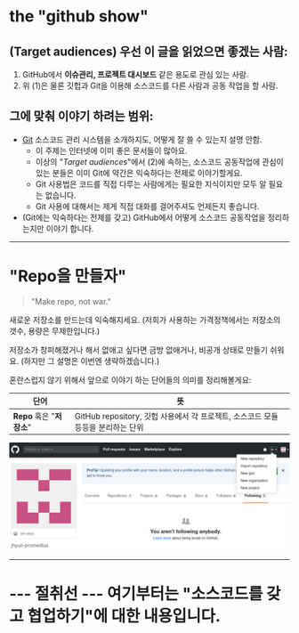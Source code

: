 # the "github show"

## (Target audiences) 우선 이 글을 읽었으면 좋겠는 사람:

   1. GitHub에서 **이슈관리, 프로젝트 대시보드** 같은 용도로 관심 있는 사람.
   2. 위 (1)은 물론 깃헙과 Git을 이용해 소스코드를 다른 사람과 공동 작업을 할 사람.


## 그에 맞춰 이야기 하려는 범위:

   * [Git](https://git-scm.com/) 소스코드 관리 시스템을 소개하지도, 어떻게 잘 쓸 수 있는지 설명 안함.
     * 이 주제는 인터넷에 이미 좋은 문서들이 많아요.
     * 이상의 "_Target audiences_"에서 (2)에 속하는, 소스코드 공동작업에 관심이 있는 분들은 이미
       Git에 약간은 익숙하다는 전제로 이야기할게요.
     * Git 사용법은 코드를 직접 다루는 사람에게는 필요한 지식이지만 모두 알 필요는 없습니다.
     * Git 사용에 대해서는 제게 직접 대화를 걸어주셔도 언제든지 좋습니다.
   * (Git에는 익숙하다는 전제를 갖고) GitHub에서 어떻게 소스코드 공동작업을 정리하는지만 이야기 합니다.


-----

# "Repo을 만들자"

> "Make repo, not war."

새로운 저장소를 만드는데 익숙해지세요. (저희가 사용하는 가격정책에서는 저장소의 갯수, 용량은 무제한입니다.)

저장소가 창피해졌거나 해서 없애고 싶다면 금방 없애거나, 비공개 상태로 만들기 쉬워요. (하지만 그 설명은 이번엔 생략하겠습니다.)

혼란스럽지 않기 위해서 앞으로 이야기 하는 단어들의 의미를 정리해볼게요:

단어 | 뜻
-----|-----------
**Repo** 혹은 "**저장소**" | GitHub repository, 깃헙 사용에서 각 프로젝트, 소스코드 모듈 등등을 분리하는 단위


![어디에 '+'버튼이 있는가](/images/new-repo.png)

------

# --- 절취선 --- 여기부터는 "소스코드를 갖고 협업하기"에 대한 내용입니다.

